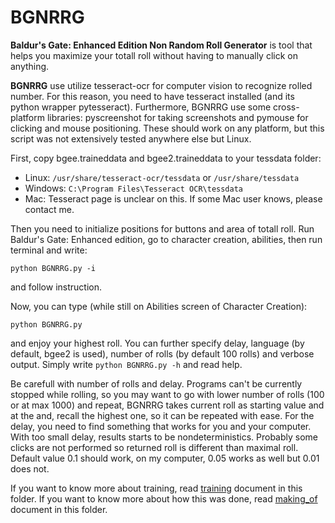 # BGNRRG
**Baldur's Gate: Enhanced Edition Non Random Roll Generator** is tool that helps you maximize your totall roll without having to manually click on anything.

**BGNRRG** use utilize tesseract-ocr for computer vision to recognize rolled number. For this reason, you need to have tesseract installed (and its python wrapper pytesseract). Furthermore, BGNRRG use some cross-platform libraries: pyscreenshot for taking screenshots and pymouse for clicking and mouse positioning. These should work on any platform, but this script was not extensively tested anywhere else but Linux.

First, copy bgee.traineddata and bgee2.traineddata to your tessdata folder:
* Linux: ```/usr/share/tesseract-ocr/tessdata``` or ```/usr/share/tessdata``` 
* Windows: ```C:\Program Files\Tesseract OCR\tessdata```
* Mac: Tesseract page is unclear on this. If some Mac user knows, please contact me.

Then you need to initialize positions for buttons and area of totall roll. Run Baldur's Gate: Enhanced edition, go to character creation, abilities, then run terminal and write:
```
python BGNRRG.py -i
```
and follow instruction.

Now, you can type (while still on Abilities screen of Character Creation):
```
python BGNRRG.py
```
and enjoy your highest roll. You can further specify delay, language (by default, bgee2 is used), number of rolls (by default 100 rolls) and verbose output. Simply write ```python BGNRRG.py -h``` and read help.

Be carefull with number of rolls and delay. Programs can't be currently stopped while rolling, so you may want to go with lower number of rolls (100 or at max 1000) and repeat, BGNRRG takes current roll as starting value and at the and, recall the highest one, so it can be repeated with ease. For the delay, you need to find something that works for you and your computer. With too small delay, results starts to be nondeterministics. Probably some clicks are not performed so returned roll is different than maximal roll. Default value 0.1 should work, on my computer, 0.05 works as well but 0.01 does not.

If you want to know more about training, read [training](training.md) document in this folder. If you want to know more about how this was done, read [making_of](making_of.md) document in this folder.
